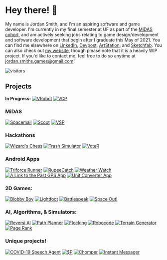 # Hey there! 👋

<!--
<a href="https://github.com/jordansmithsgames/jordansmithsgames">
  <img align="center" src="https://github-readme-stats.vercel.app/api/top-langs/?username=jordansmithsgames&hide=shaderlab,hlsl&theme=dracula"/>
</a>
<a href="https://github.com/jordansmithsgames/jordansmithsgames">
  <img align="center" src="https://github-readme-stats.vercel.app/api?username=jordansmithsgames&show_icons=true&line_height=27&count_private=true&theme=dracula"/>
</a>
-->

My name is Jordan Smith, and I'm an aspiring software and game developer. I'm currently in my final semester at UF as part of the [MiDAS cohort](https://digitalworlds.ufl.edu/programs/ma-in-digital-arts-sciences/student-profiles/), and am actively seeking jobs relating to game design/development and software development that begin after I graduate this May of 2021. You can find me elsewhere on [LinkedIn](https://www.linkedin.com/in/jordansmithsgames/), [Devpost](https://devpost.com/jordansmithsgames), [ArtStation](https://www.artstation.com/jordansmithsgames), and [Sketchfab](https://sketchfab.com/jordansmithsgames). You can also check out [my website](https://www.jordansmithsgames.com/), though please note that it is a heavily WIP project. If you'd like to contact me, feel free to do so anytime at jordan.smiths.games@gmail.com!

<!--
Here are some of the things I work with often:
Other places you can find me:
### Find me at other places!
- 📄 Working on my [Personal Website](https://www.jordansmithsgames.com/)
- Connecting with others on [LinkedIn](https://www.linkedin.com/in/jordansmithsgames/)
- Sharing my hackathon work on [Devpost](https://devpost.com/jordansmithsgames)
- Collaging my art together at [ArtStation](https://www.artstation.com/jordansmithsgames)
- Uploading my 3D models to [Sketchfab](https://sketchfab.com/jordansmithsgames)
- Reach out to me at jordan.smiths.games@gmail.com
-->
![visitors](https://visitor-badge.glitch.me/badge?page_id=jordansmithsgames/jordansmithsgames)

## Projects
**In Progress:** 
[![VRobot](https://img.shields.io/badge/🤖%20VRobot%20-FF0)](https://github.com/jordansmithsgames/VRobot) 
[![VCP](https://img.shields.io/badge/🦷%20VCP%20-FF0)](https://github.com/jordansmithsgames/VCP)

### MiDAS
[![Spacemail](https://img.shields.io/badge/🚀%20Spacemail%20-800000)](https://github.com/jordansmithsgames/Spacemail)
[![Scoot](https://img.shields.io/badge/🛵%20Scoot%20-800000)](https://github.com/jordansmithsgames/Scoot)
[![VSP](https://img.shields.io/badge/💬%20VSP%20-800000)](https://github.com/jordansmithsgames/VSP)

### Hackathons
[![Wizard's Chess](https://img.shields.io/badge/🧙%20Wizard's%20Chess%20-191970)](https://github.com/jordansmithsgames/WizardsChess)
[![Trash Simulator](https://img.shields.io/badge/♻️%20Trash%20Simulator%20-191970)](https://github.com/jordansmithsgames/TrashSimulator)
[![VoteR](https://img.shields.io/badge/🗳️%20VoteR%20-191970)](https://github.com/jordansmithsgames/VoteR)

### Android Apps
[![Triforce Runner](https://img.shields.io/badge/🏃%20Triforce%20Runner%20-006400)](https://github.com/jordansmithsgames/TriforceRunner)
[![RupeeCatch](https://img.shields.io/badge/💰%20Rupee%20Catch%20-006400)](https://github.com/jordansmithsgames/RupeeCatch)
[![Weather Watch](https://img.shields.io/badge/❄️%20Weather%20Watch%20-006400)](https://github.com/jordansmithsgames/WeatherWatch)
[![A Link to the Past GPS App](https://img.shields.io/badge/🌎%20A%20Link%20to%20the%20Past%20GPS%20App%20-006400)](https://github.com/jordansmithsgames/ALTTPGPSApp)
[![Unit Converter App](https://img.shields.io/badge/📏%20Unit%20Converter%20App%20-006400)](https://github.com/jordansmithsgames/UnitConverterApp)
  	
### 2D Games:
[![Blobby Boy](https://img.shields.io/badge/⚫%20Blobby%20Boy%20-C0C0C0)](https://github.com/jordansmithsgames/BlobbyBoy)
[![Lightfoot]()](https://github.com/jordansmithsgames/Lightfoot)
[![Battlespeak]()](https://github.com/jordansmithsgames/Battlespeak)
[![Space Out!]()](https://github.com/jordansmithsgames/SpaceOut)
  
### AI, Algorithms, & Simulators:
[![Reversi AI]()](https://github.com/jordansmithsgames/ReversiAI)
[![Path Planner]()](https://github.com/jordansmithsgames/PathPlanner)
[![Flocking]()](https://github.com/jordansmithsgames/Flocking)
[![Robocode]()](https://github.com/jordansmithsgames/Robocode) 
[![Terrain Generator]()](https://github.com/jordansmithsgames/TerrainGenerator)
[![Page Rank]()](https://github.com/jordansmithsgames/PageRank)
  
### Unique projects!
[![COVID-19 Speech Agent]()](https://github.com/jordansmithsgames/COVID19SpeechAgent)
[![$P]()](https://github.com/jordansmithsgames/PDollar)
[![Chomper]()](https://github.com/Team-7C/Concessions-App)
[![Instant Messager]()](https://github.com/jordansmithsgames/InstantMessenger)
